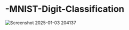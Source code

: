 # -MNIST-Digit-Classification





![Screenshot 2025-01-03 204137](https://github.com/user-attachments/assets/599bdabb-7303-4eaa-ae96-de147528c111)
